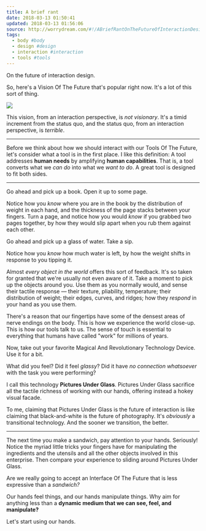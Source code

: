 ```yaml
---
title: A brief rant
date: 2018-03-13 01:50:41
updated: 2018-03-13 01:56:06
source: http://worrydream.com/#!/ABriefRantOnTheFutureOfInteractionDesign
tags:
  - body #body
  - design #design
  - interaction #interaction
  - tools #tools
---
```

On the future of interaction design.

So, here's a Vision Of The Future that's popular right now. It's a lot of this sort of thing.

![](A%20brief%20rant.html.resources/466D7EFE-ACBA-4838-92EA-28C30DADC38D.png)  

This vision, from an interaction perspective, is *not visionary*. It's a timid increment from the status quo, and the status quo, from an interaction perspective, is *terrible*.

* * *

Before we think about how we should interact with our Tools Of The Future, let's consider what a tool is in the first place. I like this definition: A tool addresses __human needs__ by amplifying __human capabilities__. That is, a tool converts what we *can do* into what we *want to do*. A great tool is designed to fit both sides.

* * *

Go ahead and pick up a book. Open it up to some page.

Notice how you *know* where you are in the book by the distribution of weight in each hand, and the thickness of the page stacks between your fingers. Turn a page, and notice how you would *know* if you grabbed two pages together, by how they would slip apart when you rub them against each other.

Go ahead and pick up a glass of water. Take a sip.

Notice how you *know* how much water is left, by how the weight shifts in response to you tipping it.

Almost *every object in the world* offers this sort of feedback. It's so taken for granted that we're usually not even aware of it. Take a moment to pick up the objects around you. Use them as you normally would, and sense their tactile response — their texture, pliability, temperature; their distribution of weight; their edges, curves, and ridges; how they *respond* in your hand as you use them.

There's a reason that our fingertips have some of the densest areas of nerve endings on the body. This is how we experience the world close-up. This is how our tools talk to us. The sense of touch is essential to everything that humans have called "work" for millions of years.

Now, take out your favorite Magical And Revolutionary Technology Device. Use it for a bit.

What did you feel? Did it feel *glassy*? Did it have *no connection whatsoever* with the task you were performing?

I call this technology __Pictures Under Glass__. Pictures Under Glass sacrifice all the tactile richness of working with our hands, offering instead a hokey visual facade.

To me, claiming that Pictures Under Glass is the future of interaction is like claiming that black-and-white is the future of photography. It's *obviously* a transitional technology. And the sooner we transition, the better.

* * *

The next time you make a sandwich, pay attention to your hands. Seriously! Notice the myriad little tricks your fingers have for manipulating the ingredients and the utensils and all the other objects involved in this enterprise. Then compare your experience to sliding around Pictures Under Glass.

Are we really going to accept an Interface Of The Future that is less expressive than a *sandwich?*

Our hands feel things, and our hands manipulate things. Why aim for anything less than a __dynamic medium that we can see, feel, and manipulate?__

Let's start using our hands.
